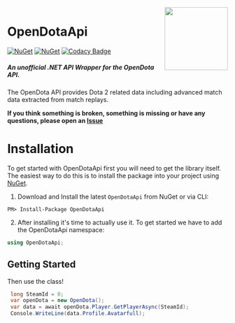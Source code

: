 <img align="right" width="144" height="144" src="https://www.opendota.com/assets/images/icons/icon-144x144.png">

# OpenDotaApi 
[![NuGet](https://img.shields.io/nuget/v/OpenDotaApi?style=flat-square)](https://www.nuget.org/packages/OpenDotaApi) [![NuGet](https://img.shields.io/github/actions/workflow/status/sominola/OpenDota-API/dotnet.yml?branch=main&style=flat-square)](https://github.com/sominola/OpenDota-API/actions) [![Codacy Badge](https://app.codacy.com/project/badge/Coverage/742ff098e44642ca8cca8abb0f5973d4)](https://www.codacy.com/gh/sominola/OpenDota-API/dashboard?utm_source=github.com&utm_medium=referral&utm_content=sominola/OpenDota-API&utm_campaign=Badge_Coverage)

##### An unofficial .NET API Wrapper for the OpenDota API.

The OpenDota API provides Dota 2 related data including advanced match data extracted from match replays.

**If you think something is broken, something is missing or have any questions, please open an [Issue](https://github.com/sominola/OpenDota-API/issues)**

# Installation
To get started with OpenDotaApi first you will need to get the library itself. The easiest way to do this is to install the package into your project using  [NuGet](https://www.nuget.org/packages/OpenDotaApi/). 
1. Download and Install the latest `OpenDotaApi` from NuGet or via CLI:

```
PM> Install-Package OpenDotaApi
```

2. After installing it's time to actually use it. To get started we have to add the OpenDotaApi namespace:

```csharp
using OpenDotaApi;
```
## Getting Started
Then use the class! 
````csharp
 long SteamId = 0;
 var openDota = new OpenDota();
 var data = await openDota.Player.GetPlayerAsync(SteamId);
 Console.WriteLine(data.Profile.Avatarfull);
````
